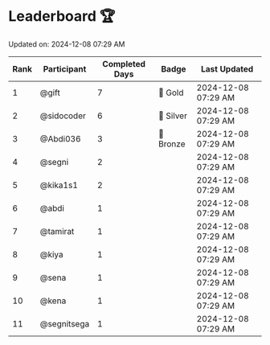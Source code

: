 # Leaderboard 🏆

Updated on: 2024-12-08 07:29 AM

| Rank | Participant       | Completed Days | Badge      | Last Updated         |
|------|-------------------|----------------|------------|----------------------|
| 1    | @gift             | 7              | 🏅 Gold     | 2024-12-08 07:29 AM |
| 2    | @sidocoder        | 6              | 🥈 Silver   | 2024-12-08 07:29 AM |
| 3    | @Abdi036          | 3              | 🥉 Bronze   | 2024-12-08 07:29 AM |
| 4    | @segni            | 2              |            | 2024-12-08 07:29 AM |
| 5    | @kika1s1          | 2              |            | 2024-12-08 07:29 AM |
| 6    | @abdi             | 1              |            | 2024-12-08 07:29 AM |
| 7    | @tamirat          | 1              |            | 2024-12-08 07:29 AM |
| 8    | @kiya             | 1              |            | 2024-12-08 07:29 AM |
| 9    | @sena             | 1              |            | 2024-12-08 07:29 AM |
| 10   | @kena             | 1              |            | 2024-12-08 07:29 AM |
| 11   | @segnitsega       | 1              |            | 2024-12-08 07:29 AM |

